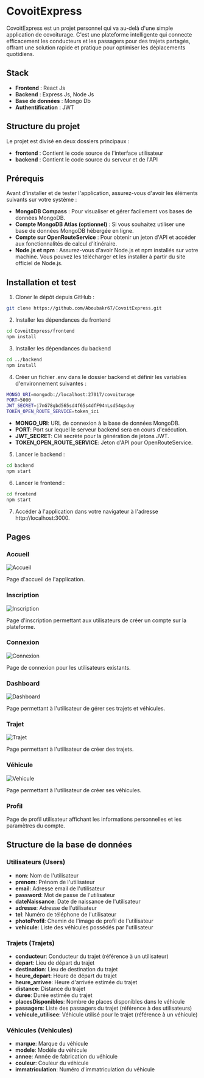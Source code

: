 # CovoitExpress

CovoitExpress est un projet personnel qui va au-delà d'une simple application de covoiturage. C'est une plateforme intelligente qui connecte efficacement les conducteurs et les passagers pour des trajets partagés, offrant une solution rapide et pratique pour optimiser les déplacements quotidiens.

## Stack

- **Frontend** : React Js
- **Backend** : Express Js, Node Js
- **Base de données** : Mongo Db
- **Authentification** : JWT

## Structure du projet

Le projet est divisé en deux dossiers principaux :
- **frontend** : Contient le code source de l'interface utilisateur
- **backend** : Contient le code source du serveur et de l'API

## Prérequis

Avant d'installer et de tester l'application, assurez-vous d'avoir les éléments suivants sur votre système :

- **MongoDB Compass** : Pour visualiser et gérer facilement vos bases de données MongoDB.
- **Compte MongoDB Atlas (optionnel)** : Si vous souhaitez utiliser une base de données MongoDB hébergée en ligne.
- **Compte sur OpenRouteService** : Pour obtenir un jeton d'API et accéder aux fonctionnalités de calcul d'itinéraire.
- **Node.js et npm** : Assurez-vous d'avoir Node.js et npm installés sur votre machine. Vous pouvez les télécharger et les installer à partir du site officiel de Node.js.

## Installation et test

1. Cloner le dépôt depuis GitHub :

```bash
git clone https://github.com/Aboubakr67/CovoitExpress.git
```

2. Installer les dépendances du frontend

```bash
cd CovoitExpress/frontend
npm install
```

3. Installer les dépendances du backend

```bash
cd ../backend
npm install
```

4. Créer un fichier .env dans le dossier backend et définir les variables d'environnement suivantes :

```bash
MONGO_URI=mongodb://localhost:27017/covoiturage
PORT=5000
JWT_SECRET=j7nG78gbd565sd4f65s4dfF94nLsd54qsduy
TOKEN_OPEN_ROUTE_SERVICE=token_ici
```

- **MONGO_URI**: URL de connexion à la base de données MongoDB.
- **PORT**: Port sur lequel le serveur backend sera en cours d'exécution.
- **JWT_SECRET**: Clé secrète pour la génération de jetons JWT.
- **TOKEN_OPEN_ROUTE_SERVICE**: Jeton d'API pour OpenRouteService.

5. Lancer le backend :
```bash
cd backend
npm start
```

6. Lancer le frontend :
```bash
cd frontend
npm start
```

7. Accéder à l'application dans votre navigateur à l'adresse http://localhost:3000.

## Pages

### Accueil

![Accueil](https://github.com/Aboubakr67/CovoitExpress/blob/main/frontend/public/img/accueil.png?raw=true)

Page d'accueil de l'application.

### Inscription

![Inscription](https://github.com/Aboubakr67/CovoitExpress/blob/main/frontend/public/img/inscription.png?raw=true)

Page d'inscription permettant aux utilisateurs de créer un compte sur la plateforme.

### Connexion

![Connexion](https://github.com/Aboubakr67/CovoitExpress/blob/main/frontend/public/img/connexion.png?raw=true)

Page de connexion pour les utilisateurs existants.

### Dashboard

![Dashboard](https://github.com/Aboubakr67/CovoitExpress/blob/main/frontend/public/img/dashboard.png?raw=true)

Page permettant à l'utilisateur de gérer ses trajets et véhicules.

### Trajet

![Trajet](https://github.com/Aboubakr67/CovoitExpress/blob/main/frontend/public/img/trajet.png?raw=true)

Page permettant à l'utilisateur de créer des trajets.

### Véhicule

![Vehicule](https://github.com/Aboubakr67/CovoitExpress/blob/main/frontend/public/img/vehicule.png?raw=true)

Page permettant à l'utilisateur de créer ses véhicules.

### Profil

Page de profil utilisateur affichant les informations personnelles et les paramètres du compte.


## Structure de la base de données

### Utilisateurs (Users)

- **nom**: Nom de l'utilisateur
- **prenom**: Prénom de l'utilisateur
- **email**: Adresse email de l'utilisateur
- **password**: Mot de passe de l'utilisateur
- **dateNaissance**: Date de naissance de l'utilisateur
- **adresse**: Adresse de l'utilisateur
- **tel**: Numéro de téléphone de l'utilisateur
- **photoProfil**: Chemin de l'image de profil de l'utilisateur
- **vehicule**: Liste des véhicules possédés par l'utilisateur

### Trajets (Trajets)

- **conducteur**: Conducteur du trajet (référence à un utilisateur)
- **depart**: Lieu de départ du trajet
- **destination**: Lieu de destination du trajet
- **heure_depart**: Heure de départ du trajet
- **heure_arrivee**: Heure d'arrivée estimée du trajet
- **distance**: Distance du trajet
- **duree**: Durée estimée du trajet
- **placesDisponibles**: Nombre de places disponibles dans le véhicule
- **passagers**: Liste des passagers du trajet (référence à des utilisateurs)
- **vehicule_utilisee**: Véhicule utilisé pour le trajet (référence à un véhicule)

### Véhicules (Vehicules)

- **marque**: Marque du véhicule
- **modele**: Modèle du véhicule
- **annee**: Année de fabrication du véhicule
- **couleur**: Couleur du véhicule
- **immatriculation**: Numéro d'immatriculation du véhicule
